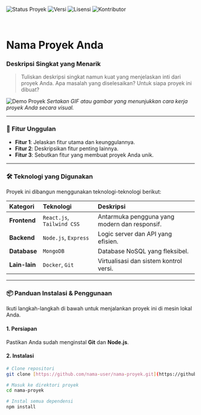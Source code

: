 ![Status Proyek](https://img.shields.io/badge/status-dalam%20pengembangan-yellow)
![Versi](https://img.shields.io/badge/versi-1.0.0-blue)
![Lisensi](https://img.shields.io/badge/lisensi-MIT-green)
![Kontributor](https://img.shields.io/github/contributors/nama-user/nama-proyek?color=darkgreen)

<br />

# Nama Proyek Anda
### Deskripsi Singkat yang Menarik

> Tuliskan deskripsi singkat namun kuat yang menjelaskan inti dari proyek Anda. Apa masalah yang diselesaikan? Untuk siapa proyek ini dibuat?

![Demo Proyek](https://raw.githubusercontent.com/nama-user/nama-proyek/main/path/to/demo.gif)
*Sertakan GIF atau gambar yang menunjukkan cara kerja proyek Anda secara visual.*

---

### 🚀 Fitur Unggulan

* **Fitur 1**: Jelaskan fitur utama dan keunggulannya.
* **Fitur 2**: Deskripsikan fitur penting lainnya.
* **Fitur 3**: Sebutkan fitur yang membuat proyek Anda unik.

---

### 🛠️ Teknologi yang Digunakan

Proyek ini dibangun menggunakan teknologi-teknologi berikut:

| Kategori      | Teknologi           | Deskripsi                       |
| :------------ | :------------------ | :------------------------------ |
| **Frontend** | `React.js`, `Tailwind CSS` | Antarmuka pengguna yang modern dan responsif. |
| **Backend** | `Node.js`, `Express`  | Logic server dan API yang efisien. |
| **Database** | `MongoDB`           | Database NoSQL yang fleksibel. |
| **Lain-lain** | `Docker`, `Git`      | Virtualisasi dan sistem kontrol versi. |

---

### 📦 Panduan Instalasi & Penggunaan

Ikuti langkah-langkah di bawah untuk menjalankan proyek ini di mesin lokal Anda.

#### 1. Persiapan
Pastikan Anda sudah menginstal **Git** dan **Node.js**.

#### 2. Instalasi
```bash
# Clone repositori
git clone [https://github.com/nama-user/nama-proyek.git](https://github.com/nama-user/nama-proyek.git)

# Masuk ke direktori proyek
cd nama-proyek

# Instal semua dependensi
npm install
